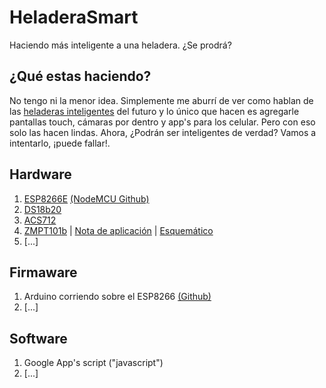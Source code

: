 # HeladeraSmart
Haciendo más inteligente a una heladera. ¿Se prodrá?

## ¿Qué estas haciendo?

No tengo ni la menor idea. Simplemente me aburrí de ver como hablan de las [heladeras inteligentes](https://www.youtube.com/results?search_query=heladera+inteligente) del futuro y lo único que hacen es agregarle pantallas touch, cámaras por dentro y app's para los celular. Pero con eso solo las hacen lindas. Ahora, ¿Podrán ser inteligentes de verdad? Vamos a intentarlo, ¡puede fallar!.

## Hardware
1. [ESP8266E](https://cdn-shop.adafruit.com/datasheets/ESP8266_Specifications_English.pdf) [(NodeMCU Github)](https://github.com/nodemcu)
2. [DS18b20](https://cdn.sparkfun.com/datasheets/Sensors/Temp/DS18B20.pdf)
3. [ACS712](https://www.sparkfun.com/datasheets/BreakoutBoards/0712.pdf)
4. [ZMPT101b](http://5nrorwxhmqqijik.leadongcdn.com/attachment/kjilKBmoioSRqlkqjoipSR7ww7fgzb73m/ZMPT101B-specification.pdf) | [Nota de aplicación](https://www.researchgate.net/profile/Mamunu_Mustapha/publication/316636029_Calibration_of_ZMPT101B_voltage_sensor_module_using_polynomial_regression_for_accurate_load_monitoring/links/5a13d4a20f7e9b1e5730a48d/Calibration-of-ZMPT101B-voltage-sensor-module-using-polynomial-regression-for-accurate-load-monitoring.pdf) | [Esquemático](https://drive.google.com/file/d/1M4Q-TLvbLLLNFUuzeOaPjf8OgxQowewL/view?usp=sharing)
5. [...]

## Firmaware
1. Arduino corriendo sobre el ESP8266 [(Github)](https://github.com/esp8266/Arduino)
2. [...]

## Software
1. Google App's script ("javascript")
2. [...]
